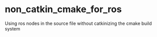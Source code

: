 # non_catkin_cmake_for_ros
Using ros nodes in the source file without catkinizing the cmake build system
